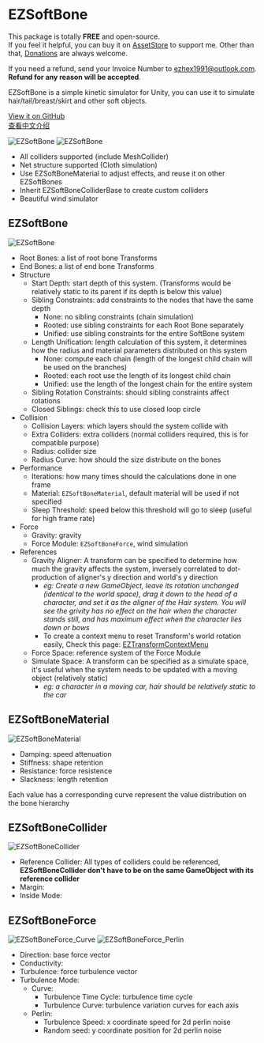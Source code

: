 # EZSoftBone

This package is totally **FREE** and open-source.  
If you feel it helpful, you can buy it on [AssetStore](https://assetstore.unity.com/packages/slug/148136) to support me. Other than that, [Donations](https://github.com/EZhex1991/Receipts) are always welcome.

If you need a refund, send your Invoice Number to ezhex1991@outlook.com. **Refund for any reason will be accepted**.

EZSoftBone is a simple kinetic simulator for Unity, you can use it to simulate hair/tail/breast/skirt and other soft objects.

[View it on GitHub](https://github.com/EZhex1991/EZSoftBone)  
[查看中文介绍](README_CN.md)  

![EZSoftBone](.SamplePicture/EZSoftBone_2.gif)
![EZSoftBone](.SamplePicture/EZSoftBone_3.gif)

- All colliders supported (include MeshCollider)
- Net structure supported (Cloth simulation)
- Use EZSoftBoneMaterial to adjust effects, and reuse it on other EZSoftBones
- Inherit EZSoftBoneColliderBase to create custom colliders
- Beautiful wind simulator

## EZSoftBone

![EZSoftBone](.SamplePicture/EZSoftBone_Inspector.png)

- Root Bones: a list of root bone Transforms
- End Bones: a list of end bone Transforms
- Structure
  - Start Depth: start depth of this system. (Transforms would be relatively static to its parent if its depth is below this value)
  - Sibling Constraints: add constraints to the nodes that have the same depth
    - None: no sibling constraints (chain simulation)
    - Rooted: use sibling constraints for each Root Bone separately
    - Unified: use sibling constraints for the entire SoftBone system
  - Length Unification: length calculation of this system, it determines how the radius and material parameters distributed on this system
    - None: compute each chain (length of the longest child chain will be used on the branches)
    - Rooted: each root use the length of its longest child chain
    - Unified: use the length of the longest chain for the entire system
  - Sibling Rotation Constraints: should sibling constraints affect rotations
  - Closed Siblings: check this to use closed loop circle
- Collision
  - Collision Layers: which layers should the system collide with
  - Extra Colliders: extra colliders (normal colliders required, this is for compatible purpose)
  - Radius: collider size
  - Radius Curve: how should the size distribute on the bones
- Performance
  - Iterations: how many times should the calculations done in one frame
  - Material: `EZSoftBoneMaterial`, default material will be used if not specified
  - Sleep Threshold: speed below this threshold will go to sleep (useful for high frame rate)
- Force
  - Gravity: gravity
  - Force Module: `EZSoftBoneForce`, wind simulation
- References
  - Gravity Aligner: A transform can be specified to determine how much the gravity affects the system, inversely correlated to dot-production of aligner's y direction and world's y direction  
    - *eg: Create a new GameObject, leave its rotation unchanged (identical to the world space), drag it down to the head of a character, and set it as the aligner of the Hair system. You will see the grivity has no effect on the hair when the character stands still, and has maximum effect when the character lies down or bows*
    - To create a context menu to reset Transform's world rotation easily, Check this page: [EZTransformContextMenu](https://github.com/EZhex1991/EZUnity/blob/master/Assets/EZhex1991/EZUnity/Editor/ContextMenu/EZTransformContextMenu.cs)
  - Force Space: reference system of the Force Module
  - Simulate Space: A transform can be specified as a simulate space, it's useful when the system needs to be updated with a moving object (relatively static)  
    - *eg: a character in a moving car, hair should be relatively static to the car*

## EZSoftBoneMaterial

![EZSoftBoneMaterial](.SamplePicture/EZSoftBoneMaterial_Inspector.png)

- Damping: speed attenuation
- Stiffness: shape retention
- Resistance: force resistence
- Slackness: length retention

Each value has a corresponding curve represent the value distribution on the bone hierarchy

## EZSoftBoneCollider

![EZSoftBoneCollider](.SamplePicture/EZSoftBoneCollider_Inspector.png)

- Reference Collider: All types of colliders could be referenced, **EZSoftBoneCollider don't have to be on the same GameObject with its reference collider**
- Margin:
- Inside Mode: 

## EZSoftBoneForce

![EZSoftBoneForce_Curve](.SamplePicture/EZSoftBoneForce_Inspector_Curve.png)
![EZSoftBoneForce_Perlin](.SamplePicture/EZSoftBoneForce_Inspector_Perlin.png)

- Direction: base force vector
- Conductivity:
- Turbulence: force turbulence vector
- Turbulence Mode:
  - Curve:
    - Turbulence Time Cycle: turbulence time cycle
    - Turbulence Curve: turbulence variation curves for each axis
  - Perlin:
    - Turbulence Speed: x coordinate speed for 2d perlin noise
    - Random seed: y coordinate position for 2d perlin noise
